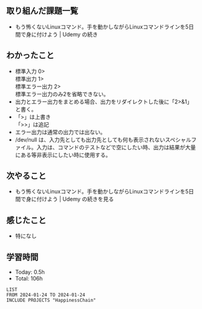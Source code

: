 ## 取り組んだ課題一覧
- もう怖くないLinuxコマンド。手を動かしながらLinuxコマンドラインを5日間で身に付けよう | Udemy の続き
## わかったこと
- 標準入力 0><br>標準出力 1> <br>標準エラー出力 2><br>標準エラー出力のみ2を省略できない。
- 出力とエラー出力をまとめる場合、出力をリダイレクトした後に「2>&1」と書く。
- 「>」は上書き<br>「>>」は追記
- エラー出力は通常の出力では出ない。
- /dev/null は、入力先としても出力先としても何も表示されないスペシャルファイル。入力は、コマンドのテストなどで空にしたい時、出力は結果が大量にある等非表示にしたい時に使用する。
## 次やること
- もう怖くないLinuxコマンド。手を動かしながらLinuxコマンドラインを5日間で身に付けよう | Udemy の続きを見る
## 感じたこと
- 特になし
## 学習時間
- Today: 0.5h
- Total: 106h

```toggl
LIST
FROM 2024-01-24 TO 2024-01-24
INCLUDE PROJECTS "HappinessChain"
```
